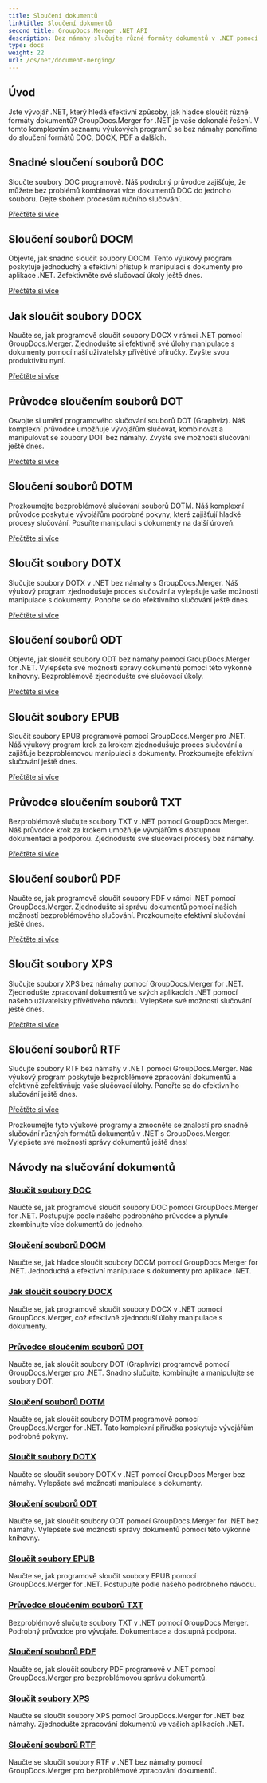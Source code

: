 ```yaml
---
title: Sloučení dokumentů
linktitle: Sloučení dokumentů
second_title: GroupDocs.Merger .NET API
description: Bez námahy slučujte různé formáty dokumentů v .NET pomocí GroupDocs.Merger. Bezproblémově kombinujte DOC, DOCX, PDF a další. Vylepšete svou správu dokumentů ještě dnes!
type: docs
weight: 22
url: /cs/net/document-merging/
---
```

## Úvod

Jste vývojář .NET, který hledá efektivní způsoby, jak hladce sloučit různé formáty dokumentů? GroupDocs.Merger for .NET je vaše dokonalé řešení. V tomto komplexním seznamu výukových programů se bez námahy ponoříme do sloučení formátů DOC, DOCX, PDF a dalších.

## Snadné sloučení souborů DOC

Sloučte soubory DOC programově. Náš podrobný průvodce zajišťuje, že můžete bez problémů kombinovat více dokumentů DOC do jednoho souboru. Dejte sbohem procesům ručního slučování.

[Přečtěte si více](./merge-doc-files/)

## Sloučení souborů DOCM

Objevte, jak snadno sloučit soubory DOCM. Tento výukový program poskytuje jednoduchý a efektivní přístup k manipulaci s dokumenty pro aplikace .NET. Zefektivněte své slučovací úkoly ještě dnes.

[Přečtěte si více](./merging-docm-files/)

## Jak sloučit soubory DOCX

Naučte se, jak programově sloučit soubory DOCX v rámci .NET pomocí GroupDocs.Merger. Zjednodušte si efektivně své úlohy manipulace s dokumenty pomocí naší uživatelsky přívětivé příručky. Zvyšte svou produktivitu nyní.

[Přečtěte si více](./how-to-merge-docx-files/)

## Průvodce sloučením souborů DOT

Osvojte si umění programového slučování souborů DOT (Graphviz). Náš komplexní průvodce umožňuje vývojářům slučovat, kombinovat a manipulovat se soubory DOT bez námahy. Zvyšte své možnosti slučování ještě dnes.

[Přečtěte si více](./guide-merging-dot-files/)

## Sloučení souborů DOTM

Prozkoumejte bezproblémové slučování souborů DOTM. Náš komplexní průvodce poskytuje vývojářům podrobné pokyny, které zajišťují hladké procesy slučování. Posuňte manipulaci s dokumenty na další úroveň.

[Přečtěte si více](./merging-dotm-files/)

## Sloučit soubory DOTX

Slučujte soubory DOTX v .NET bez námahy s GroupDocs.Merger. Náš výukový program zjednodušuje proces slučování a vylepšuje vaše možnosti manipulace s dokumenty. Ponořte se do efektivního slučování ještě dnes.

[Přečtěte si více](./merge-dotx-files/)

## Sloučení souborů ODT

Objevte, jak sloučit soubory ODT bez námahy pomocí GroupDocs.Merger for .NET. Vylepšete své možnosti správy dokumentů pomocí této výkonné knihovny. Bezproblémově zjednodušte své slučovací úkoly.

[Přečtěte si více](./merging-odt-files/)

## Sloučit soubory EPUB

Sloučit soubory EPUB programově pomocí GroupDocs.Merger pro .NET. Náš výukový program krok za krokem zjednodušuje proces slučování a zajišťuje bezproblémovou manipulaci s dokumenty. Prozkoumejte efektivní slučování ještě dnes.

[Přečtěte si více](./merge-epub-files/)

## Průvodce sloučením souborů TXT

Bezproblémově slučujte soubory TXT v .NET pomocí GroupDocs.Merger. Náš průvodce krok za krokem umožňuje vývojářům s dostupnou dokumentací a podporou. Zjednodušte své slučovací procesy bez námahy.

[Přečtěte si více](./guide-merging-txt-files/)

## Sloučení souborů PDF

Naučte se, jak programově sloučit soubory PDF v rámci .NET pomocí GroupDocs.Merger. Zjednodušte si správu dokumentů pomocí našich možností bezproblémového slučování. Prozkoumejte efektivní slučování ještě dnes.

[Přečtěte si více](./merging-pdf-files/)

## Sloučit soubory XPS

Slučujte soubory XPS bez námahy pomocí GroupDocs.Merger for .NET. Zjednodušte zpracování dokumentů ve svých aplikacích .NET pomocí našeho uživatelsky přívětivého návodu. Vylepšete své možnosti slučování ještě dnes.

[Přečtěte si více](./merge-xps-files/)

## Sloučení souborů RTF

Slučujte soubory RTF bez námahy v .NET pomocí GroupDocs.Merger. Náš výukový program poskytuje bezproblémové zpracování dokumentů a efektivně zefektivňuje vaše slučovací úlohy. Ponořte se do efektivního slučování ještě dnes.

[Přečtěte si více](./merging-rtf-files/)

Prozkoumejte tyto výukové programy a zmocněte se znalostí pro snadné slučování různých formátů dokumentů v .NET s GroupDocs.Merger. Vylepšete své možnosti správy dokumentů ještě dnes!
## Návody na slučování dokumentů
### [Sloučit soubory DOC](./merge-doc-files/)
Naučte se, jak programově sloučit soubory DOC pomocí GroupDocs.Merger for .NET. Postupujte podle našeho podrobného průvodce a plynule zkombinujte více dokumentů do jednoho.
### [Sloučení souborů DOCM](./merging-docm-files/)
Naučte se, jak hladce sloučit soubory DOCM pomocí GroupDocs.Merger for .NET. Jednoduchá a efektivní manipulace s dokumenty pro aplikace .NET.
### [Jak sloučit soubory DOCX](./how-to-merge-docx-files/)
Naučte se, jak programově sloučit soubory DOCX v .NET pomocí GroupDocs.Merger, což efektivně zjednoduší úlohy manipulace s dokumenty.
### [Průvodce sloučením souborů DOT](./guide-merging-dot-files/)
Naučte se, jak sloučit soubory DOT (Graphviz) programově pomocí GroupDocs.Merger pro .NET. Snadno slučujte, kombinujte a manipulujte se soubory DOT.
### [Sloučení souborů DOTM](./merging-dotm-files/)
Naučte se, jak sloučit soubory DOTM programově pomocí GroupDocs.Merger for .NET. Tato komplexní příručka poskytuje vývojářům podrobné pokyny.
### [Sloučit soubory DOTX](./merge-dotx-files/)
Naučte se sloučit soubory DOTX v .NET pomocí GroupDocs.Merger bez námahy. Vylepšete své možnosti manipulace s dokumenty.
### [Sloučení souborů ODT](./merging-odt-files/)
Naučte se, jak sloučit soubory ODT pomocí GroupDocs.Merger for .NET bez námahy. Vylepšete své možnosti správy dokumentů pomocí této výkonné knihovny.
### [Sloučit soubory EPUB](./merge-epub-files/)
Naučte se, jak programově sloučit soubory EPUB pomocí GroupDocs.Merger for .NET. Postupujte podle našeho podrobného návodu.
### [Průvodce sloučením souborů TXT](./guide-merging-txt-files/)
Bezproblémově slučujte soubory TXT v .NET pomocí GroupDocs.Merger. Podrobný průvodce pro vývojáře. Dokumentace a dostupná podpora.
### [Sloučení souborů PDF](./merging-pdf-files/)
Naučte se, jak sloučit soubory PDF programově v .NET pomocí GroupDocs.Merger pro bezproblémovou správu dokumentů.
### [Sloučit soubory XPS](./merge-xps-files/)
Naučte se sloučit soubory XPS pomocí GroupDocs.Merger for .NET bez námahy. Zjednodušte zpracování dokumentů ve vašich aplikacích .NET.
### [Sloučení souborů RTF](./merging-rtf-files/)
Naučte se sloučit soubory RTF v .NET bez námahy pomocí GroupDocs.Merger pro bezproblémové zpracování dokumentů.